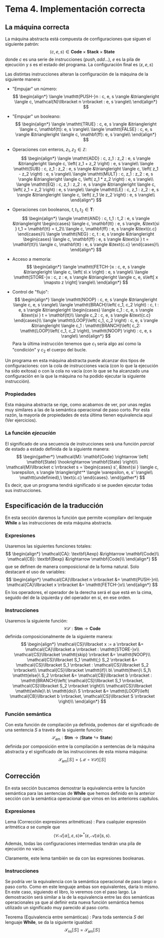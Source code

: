 # Tema 4. Implementación correcta
## La máquina correcta
La máquina abstracta está compuesta de configuraciones que siguen el siguiente
patrón:
$$
\langle c, e, s \rangle \in \mathbf{Code} \times \mathbf{Stack} \times
\mathbf{State}
$$
donde $c$ es una serie de instrucciones ($push, add \ldots$), $e$ es la pila de
ejecución y $s$ es el estado del programa. La configuración final es $\langle
\varepsilon, e, s \rangle$

Las distintas instrucciones alteran la configuración de la máquina de la
siguiente manera:
- "Empujar" un número:
    $$
    \begin{align*}
    \langle \mathtt{PUSH-}n : c, e, s \rangle &\triangleright \langle c,
    \mathcal{N}\llbracket n \rrbracket : e, s \rangle\\
    \end{align*}
    $$

- "Empujar" un booleano:
    $$
    \begin{align*}
    \langle \mathtt{TRUE} : c, e, s \rangle &\triangleright \langle c,
    \mathbf{tt}: e, s \rangle\\
    \langle \mathtt{FALSE} : c, e, s \rangle &\triangleright \langle c,
    \mathbf{ff}: e, s \rangle\\
    \end{align*}
    $$

- Operaciones con enteros, $z_1, z_2 \in \mathbb{Z}$:
    $$
    \begin{align*}
    \langle \mathtt{ADD} : c, z_1 : z_2 : e, s \rangle &\triangleright \langle
    c, \left( z_1 + z_2 \right) : e, s \rangle\\
    \langle \mathtt{SUB} : c, z_1 : z_2 : e, s \rangle &\triangleright \langle
    c, \left( z_1 - z_2 \right) : e, s \rangle\\
    \langle \mathtt{MULT} : c, z_1 : z_2 : e, s \rangle &\triangleright \langle
    c, \left( z_1 * z_2 \right) : e, s \rangle\\
    \langle \mathtt{EQ} : c, z_1 : z_2 : e, s \rangle &\triangleright \langle
    c, \left( z_1 = z_2 \right) : e, s \rangle\\
    \langle \mathtt{LE} : c, z_1 : z_2 : e, s \rangle &\triangleright \langle
    c, \left( z_1 \le z_2 \right) : e, s \rangle\\
    \end{align*}
    $$

- Operaciones con booleanos, $t, t_1, t_2 \in \mathbf{T}$:
    $$
    \begin{align*}
    \langle \mathtt{AND} : c, t_1 : t_2 : e, s \rangle &\triangleright \begin{cases}
        \langle c, \mathbf{tt} : e, s \rangle, &\text{si } t_1 = \mathbf{tt} =
        t_2\\
        \langle c, \mathbf{ff} : e, s \rangle &\text{c.c}
    \end{cases}\\
    \langle \mathtt{NEG} : c, t : e, s \rangle &\triangleright \begin{cases}
        \langle c, \mathbf{ff} : e, s \rangle &\text{si } t = \mathbf{tt}\\
        \langle c, \mathbf{tt} : e, s \rangle &\text{c.c}
    \end{cases}\\
    \end{align*}
    $$

- Acceso a memoria:
    $$
    \begin{align*}
    \langle \mathtt{FETCH-}x : c, e, s \rangle &\triangleright \langle
    c, \left( s\ x \right) : e, s \rangle\\
    \langle \mathtt{STORE-}x : c, z : e, s \rangle &\triangleright \langle
    c, e, s\left[ x \mapsto z \right] \rangle\\
    \end{align*}
    $$

- Control de "flujo":
    $$
    \begin{align*}
    \langle \mathtt{NOOP} : c, e, s \rangle &\triangleright \langle
    c, e, s \rangle\\
    \langle \mathtt{BRACH}\left( c_1, c_2 \right) : c, t : e, s \rangle
    &\triangleright \begin{cases}
    \langle c_1 : c, e, s \rangle &\text{si } t = \mathbf{tt}\\
    \langle c_2 : c, e, s \rangle &\text{c.c}
    \end{cases}\\
    \langle \mathtt{LOOP}\left( c_1, c_2 \right) : c, e, s \rangle &\triangleright \langle
    c_1 : \mathtt{BRANCH}\left( c_2: \mathtt{LOOP}\left( c_1, c_2 \right),
    \mathtt{NOOP} \right) : c, e, s \rangle\\
    \end{align*}
    $$
    Para la última instrucción tenemos que $c_1$ sería algo así como la
    "condición" y $c_2$ el cuerpo del bucle.

Un programa en esta máquina abstracta puede alcanzar dos tipos de
configuraciones: con la cola de instrucciones vacía (con lo que la ejecución ha
sido exitosa) o con la cola no vacía (con lo que se ha alcanzado una
configuración en la que la máquina no ha podido ejecutar la siguiente
instrucción).

### Propiedades
Esta máquina abstracta se rige, como acabamos de ver, por unas reglas muy
similares a las de la semántica operacional de paso corto. Por esta razón, la
mayoría de propiedades de esta última tienen equivalencia aquí (Ver ejercicios).

### La función *ejecución*
El significado de una secuencia de instrucciones será una función *parcial* de
estado a estado definida de la siguiente manera:
$$
\begin{gather*}
\mathcal{M}: \mathbf{Code} \rightarrow \left( \mathbf{State} \hookrightarrow
\mathbf{State} \right)\\
\mathcal{M}\llbracket c \rrbracket s = \begin{cases}
    s', &\text{si } \langle c, \varepsilon, s \rangle \triangleright^* \langle
    \varepsilon, e, s' \rangle\\
    \mathtt{undefinied},\ \text{c.c}
\end{cases}.
\end{gather*}
$$
Es decir, que un programa tendrá significado si se pueden ejecutar todas sus
instrucciones.

## Especificación de la traducción
En esta sección daremos la función que permite «compilar» del lenguaje **While**
a las instrucciones de esta máquina abstracta.

### Expresiones
Usaremos las siguientes funciones totales:
$$
\begin{align*}
\mathcal{CA}: \textbf{Aexp} &\rightarrow \mathbf{Code}\\
\mathcal{CB}: \textbf{Bexp} &\rightarrow \mathbf{Code}\\
\end{align*}
$$
que se definen de manera composicional de la forma natural. Solo destacaré el
uso de variables:
$$
\begin{align*}
\mathcal{CA}\llbracket n \rrbracket &= \mathtt{PUSH-}n\\
\mathcal{CA}\llbracket x \rrbracket &= \mathtt{FETCH-}x\\
\end{align*}
$$
En los operadores, el operador de la derecha será el que está en la cima,
seguido del de la izquierda y del operador en sí, en ese orden.

### Instrucciones
Usaremos la siguiente función:
$$
\mathcal{CS}: \mathbf{Stm} \rightarrow \mathbf{Code}
$$
definida composicionalmente de la siguiente manera:
$$
\begin{align*}
\mathcal{CS}\llbracket x := a \rrbracket &= \mathcal{CA}\llbracket a \rrbracket
: \mathtt{STORE-}x\\
\mathcal{CS}\llbracket \mathtt{skip} \rrbracket &= \mathtt{NOOP}\\
\mathcal{CS}\llbracket S_1 \mathtt{;} S_2 \rrbracket &= \mathcal{CS}\llbracket S_1 \rrbracket
: \mathcal{CS}\llbracket S_2 \rrbracket\\
\mathcal{CS}\llbracket \mathtt{if}\ b\ \mathtt{then}\ S_1\ \mathtt{else}\ S_2 \rrbracket &= \mathcal{CB}\llbracket b \rrbracket : \mathtt{BRANCH}\left( \mathcal{CS}\llbracket S_1 \rrbracket, \mathcal{CS}\llbracket S_2 \rrbracket \right)\\
\mathcal{CS}\llbracket \mathtt{while}\ b\ \mathtt{do}\ S \rrbracket &= \mathtt{LOOP}\left( \mathcal{CB}\llbracket b \rrbracket, \mathcal{CS}\llbracket S \rrbracket \right)\\
\end{align*}
$$

### Función semántica
Con esta función de compilación ya definida, podemos dar el significado de una
sentencia $S$ a través de la siguiente función:
$$
\mathcal{S}_{\mathrm{am}} : \mathbf{Stm} \rightarrow \left( \mathbf{State}
\hookrightarrow \mathbf{State} \right)
$$
definida por composición entre la compilación a sentencias de la máquina
abstracta y el significado de las instrucciones de esta misma máquina:
$$
\mathcal{S}_{\mathrm{am}}\llbracket S \rrbracket = \left( \mathcal{M} \circ
\mathcal{CS} \right) \llbracket S \rrbracket
$$

## Corrección
En esta sección buscamos demostrar la equivalencia entre la función semántica
para las sentencias de **While** que hemos definido en la anterior sección con
la semántica operacional que vimos en los anteriores capítulos.

### Expresiones
Lema (Corrección expresiones aritméticas)
: Para cualquier expresión aritmética $a$ se cumple que
$$
\langle \mathcal{CA}\llbracket a \rrbracket, \varepsilon, s \rangle
\triangleright^* \langle \varepsilon, \mathcal{A}\llbracket a \rrbracket s, s \rangle.
$$
Además, todas las configuraciones intermedias tendrán una pila de ejecución no
vacía.

Claramente, este lema también se da con las expresiones booleanas.

### Instrucciones
Se podría ver la equivalencia con la semántica operacional de paso largo o paso
corto. Como en este lenguaje ambas son equivalentes, daría lo mismo. En este
caso, siguiendo el libro, lo veremos con el paso largo. La demostración será
similar a la de la equivalencia entre las dos semánticas operacionales ya que al
definir esta nueva función semántica hemos utilizado un significado muy parecido
al paso corto.

Teorema (Equivalencia entre semánticas)
: Para toda sentencia $S$ del lenguaje **While**, se da la siguiente igualdad:
$$
\mathcal{S}_{\mathrm{ns}}\llbracket S \rrbracket =
\mathcal{S}_{\mathrm{am}}\llbracket S \rrbracket
$$
